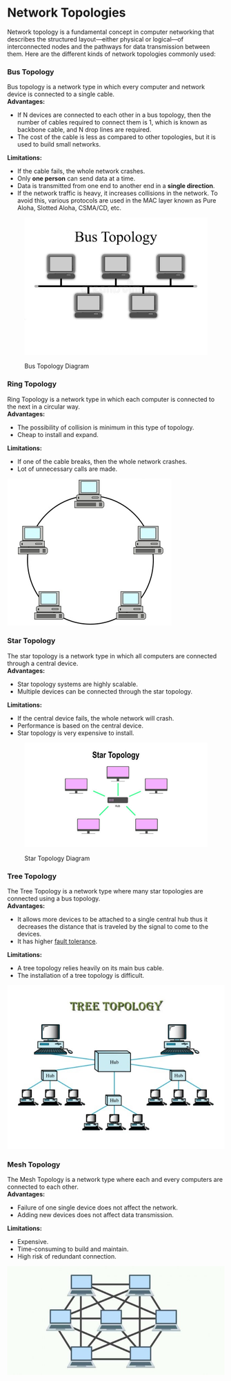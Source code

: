 # Network Topologies

Network topology is a fundamental concept in computer networking that describes the structured layout—either physical or logical—of interconnected nodes and the pathways for data transmission between them. Here are the different kinds of network topologies commonly used:

### **Bus Topology**

Bus topology is a network type in which every computer and network device is connected to a single cable.\
**Advantages:**

* If N devices are connected to each other in a bus topology, then the number of cables required to connect them is 1, which is known as backbone cable, and N drop lines are required.
* The cost of the cable is less as compared to other topologies, but it is used to build small networks.

**Limitations:**

* If the cable fails, the whole network crashes.
* Only **one person** can send data at a time.
* Data is transmitted from one end to another end in a **single direction**.
* If the network traffic is heavy, it increases collisions in the network. To avoid this, various protocols are used in the MAC layer known as Pure Aloha, Slotted Aloha, CSMA/CD, etc.

<figure><img src="../../.gitbook/assets/bus-topology-diagram-29007878.jpg" alt="Bus Topology Diagram" width="563"><figcaption><p>Bus Topology Diagram</p></figcaption></figure>

### **Ring Topology**

Ring Topology is a network type in which each computer is connected to the next in a circular way.\
**Advantages:**

* The possibility of collision is minimum in this type of topology.
* Cheap to install and expand.

**Limitations:**

* If one of the cable breaks, then the whole network crashes.
* Lot of unnecessary calls are made.

![Ring Topology Diagram](../../.gitbook/assets/ring-topology.jpg)

### **Star Topology**

The star topology is a network type in which all computers are connected through a central device.\
**Advantages:**

* Star topology systems are highly scalable.
* Multiple devices can be connected through the star topology.

**Limitations:**

* If the central device fails, the whole network will crash.
* Performance is based on the central device.
* Star topology is very expensive to install.

<figure><img src="../../.gitbook/assets/Star Topology.jpg" alt="Star Topology Diagram" width="473"><figcaption><p>Star Topology Diagram</p></figcaption></figure>

### **Tree Topology**

The Tree Topology is a network type where many star topologies are connected using a bus topology.\
**Advantages:**

* It allows more devices to be attached to a single central hub thus it decreases the distance that is traveled by the signal to come to the devices.
* It has higher [fault tolerance](https://en.wikipedia.org/wiki/Fault_tolerance).

**Limitations:**

* A tree topology relies heavily on its main bus cable.
* The installation of a tree topology is difficult.

![Tree Topology Diagram](../../.gitbook/assets/dc-lec03-topologies-34-638.jpg)

### **Mesh Topology**

The Mesh Topology is a network type where each and every computers are connected to each other.\
**Advantages:**

* Failure of one single device does not affect the network.
* Adding new devices does not affect data transmission.

**Limitations:**

* Expensive.
* Time-consuming to build and maintain.
* High risk of redundant connection.

![Mesh Topology Diagram](../../.gitbook/assets/mesh-topology-1-696x348.jpg)
